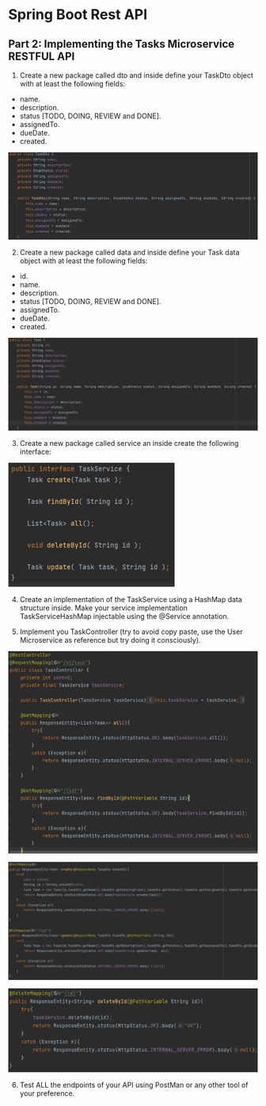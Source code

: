 # Spring Boot Rest API

## Part 2: Implementing the Tasks Microservice RESTFUL API

1. Create a new package called dto and inside define your TaskDto object with at least the following fields:

- name.
- description.
- status [TODO, DOING, REVIEW and DONE].
- assignedTo.
- dueDate.
- created.

![](img/TaskDto.PNG)

2. Create a new package called data and inside define your Task data object with at least the following fields:

- id.
- name.
- description.
- status [TODO, DOING, REVIEW and DONE].
- assignedTo.
- dueDate.
- created.

![](img/Task.PNG)

3. Create a new package called service an inside create the following interface:

![](img/TaskService.PNG)

4. Create an implementation of the TaskService using a HashMap data structure inside.
Make your service implementation TaskServiceHashMap injectable using the @Service annotation.

5. Implement you TaskController (try to avoid copy paste, use the User Microservice as reference but try doing it consciously).

![](img/Controller1.PNG)

![](img/Controller2.PNG)

![](img/Controller3.PNG)

6. Test ALL the endpoints of your API using PostMan or any other tool of your preference.
